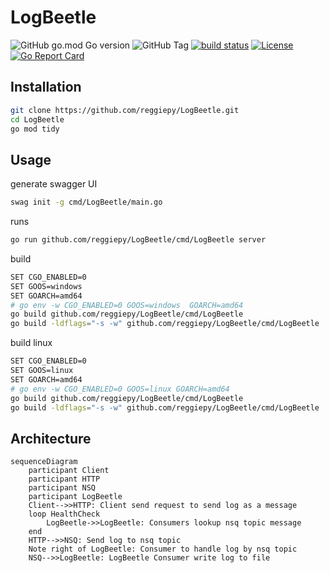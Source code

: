 # LogBeetle

![GitHub go.mod Go version](https://img.shields.io/github/go-mod/go-version/reggiepy/LogBeetle?style=flat&color=success)
![GitHub Tag](https://img.shields.io/github/v/tag/reggiepy/LogBeetle?style=flat&color=success)
[![build status](https://img.shields.io/badge/build-pass-success.svg?style=flat)](https://github.com/reggiepy/LogBeetle)
[![License](https://img.shields.io/badge/license-GNU%203.0-success.svg?style=flat)](https://github.com/reggiepy/LogBeetle)
[![Go Report Card](https://goreportcard.com/badge/github.com/reggiepy/LogBeetle)](https://goreportcard.com/report/github.com/reggiepy/LogBeetle)

## Installation

```bash
git clone https://github.com/reggiepy/LogBeetle.git
cd LogBeetle
go mod tidy
```

## Usage

generate swagger UI
```bash
swag init -g cmd/LogBeetle/main.go
```

runs
```bash
go run github.com/reggiepy/LogBeetle/cmd/LogBeetle server
```

build
```bash
SET CGO_ENABLED=0
SET GOOS=windows
SET GOARCH=amd64
# go env -w CGO_ENABLED=0 GOOS=windows  GOARCH=amd64
go build github.com/reggiepy/LogBeetle/cmd/LogBeetle
go build -ldflags="-s -w" github.com/reggiepy/LogBeetle/cmd/LogBeetle
```

build linux
```bash
SET CGO_ENABLED=0
SET GOOS=linux
SET GOARCH=amd64
# go env -w CGO_ENABLED=0 GOOS=linux GOARCH=amd64
go build github.com/reggiepy/LogBeetle/cmd/LogBeetle
go build -ldflags="-s -w" github.com/reggiepy/LogBeetle/cmd/LogBeetle
```
## Architecture

```mermaid
sequenceDiagram
    participant Client
    participant HTTP
    participant NSQ
    participant LogBeetle
    Client-->>HTTP: Client send request to send log as a message
    loop HealthCheck
        LogBeetle->>LogBeetle: Consumers lookup nsq topic message
    end
    HTTP-->>NSQ: Send log to nsq topic
    Note right of LogBeetle: Consumer to handle log by nsq topic
    NSQ-->>LogBeetle: LogBeetle Consumer write log to file

```

